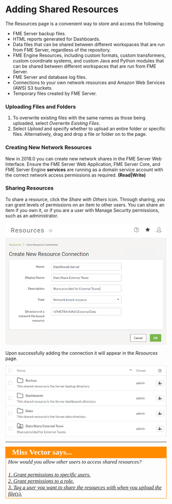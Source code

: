 # Adding Shared Resources #

The Resources page is a convenient way to store and access the following:

- FME Server backup files.
- HTML reports generated for Dashboards.
- Data files that can be shared between different workspaces that are run from FME Server, regardless of the repository.
- FME Engine Resources, including custom formats, custom transformers, custom coordinate systems, and custom Java and Python modules that can be shared between different workspaces that are run from FME Server.
- FME Server and database log files.
- Connections to your own network resources and Amazon Web Services (AWS) S3 buckets.
- Temporary files created by FME Server.

### Uploading Files and Folders ###

1. To overwrite existing files with the same names as those being uploaded, select *Overwrite Existing Files*.
2. Select *Upload* and specify whether to upload an entire folder or specific files. Alternatively, drag and drop a file or folder on to the page.

### Creating New Network Resources ###

New in 2018.0 you can create new network shares in the FME Server Web Interface.  Ensure the FME Server Web Application, FME Server Core, and FME Server Engine **services** are running as a domain service account with the correct network access permissions as required.  **(Read|Write)**

### Sharing Resources ###

To share a resource, click the *Share with Others* icon. Through sharing, you can grant levels of permissions on an item to other users. You can share an item if you own it, or if you are a user with Manage Security permissions, such as an administrator.

![](./Images/5.006.AddingSharedResource.png)

Upon successfully adding the connection it will appear in the *Resources* page.

![](./Images/5.007.ReviewNewSharedResource.png)


---

<!--Miss Vector Says Section-->

<table style="border-spacing: 0px">
<tr>
<td style="vertical-align:middle;background-color:darkorange;border: 2px solid darkorange">
<i class="fa fa-quote-left fa-lg fa-pull-left fa-fw" style="color:white;padding-right: 12px;vertical-align:text-top"></i>
<span style="color:white;font-size:x-large;font-weight: bold;font-family:serif">Miss Vector says...</span>
</td>
</tr>
<tr>
<td style="border: 1px solid darkorange">
<span style="font-family:serif; font-style:italic; font-size:larger">
How would you allow other users to access shared resources?
<br><br><a href="http://52.73.3.37/fmedatastreaming/Manual/QAResponse2017.fmw?chapter=28&question=2&answer=1&DestDataset_TEXTLINE=C%3A%5CFMEOutput%5CQAResponse.html">1. Grant permissions to specific users.
<br><a href="http://52.73.3.37/fmedatastreaming/Manual/QAResponse2017.fmw?chapter=28&question=2&answer=2&DestDataset_TEXTLINE=C%3A%5CFMEOutput%5CQAResponse.html">2. Grant permissions to a role.
<br><a href="http://52.73.3.37/fmedatastreaming/Manual/QAResponse2017.fmw?chapter=28&question=2&answer=3&DestDataset_TEXTLINE=C%3A%5CFMEOutput%5CQAResponse.html">3. Tag a user you want to share the resources with when you upload the file(s).

</span>
</td>
</tr>
</table>
